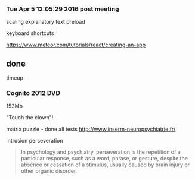 
### Tue Apr  5 12:05:29 2016 post meeting

scaling
explanatory text
preload

keyboard shortcuts

https://www.meteor.com/tutorials/react/creating-an-app


## done

timeup-

### Cognito 2012 DVD

153Mb

"Touch the clown"!

matrix puzzle - done all tests
http://www.inserm-neuropsychiatrie.fr/

intrusion
perseveration
>In psychology and psychiatry, perseveration is the repetition of a particular response, such as a word, phrase, or gesture, despite the absence or cessation of a stimulus, usually caused by brain injury or other organic disorder.